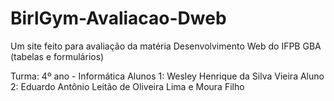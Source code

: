 # BirlGym-Avaliacao-Dweb
Um site feito para avaliação da matéria Desenvolvimento Web do IFPB GBA (tabelas e formulários)

Turma: 4º ano - Informática
Alunos 1: Wesley Henrique da Silva Vieira 
Aluno 2: Eduardo Antônio Leitão de Oliveira Lima e Moura Filho
